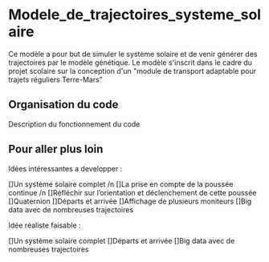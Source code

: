 # Modele_de_trajectoires_systeme_solaire

Ce modèle a pour but de simuler le système solaire et de venir générer des trajectoires par le modèle génétique.
Le modèle s'inscrit dans le cadre du projet scolaire sur la conception d'un "module de transport adaptable pour trajets réguliers Terre-Mars"



Organisation du code 
-----------------------------------------------------------------------------------------------
Description du fonctionnement du code



Pour aller plus loin
-----------------------------------------------------------------------------------------------

Idées intéressantes a developper :

[]Un système solaire complet /n
[]La prise en compte de la poussée continue /n
[]Réfléchir sur l’orientation et déclenchement de cette poussée
[]Quaternion
[]Départs et arrivée
[]Affichage de plusieurs moniteurs
[]Big data avec de nombreuses trajectoires


Idée réaliste faisable :

[]Un système solaire complet
[]Départs et arrivée
[]Big data avec de nombreuses trajectoires
